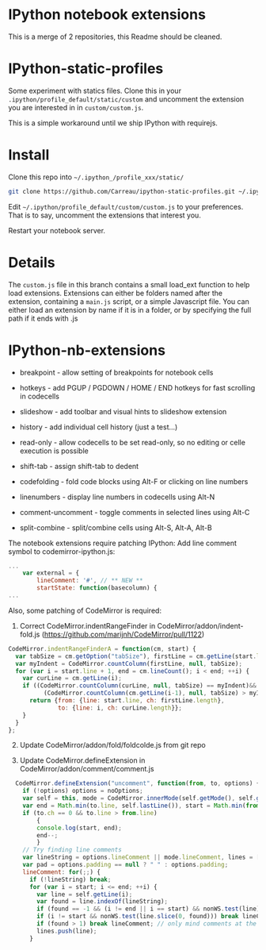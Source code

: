 
IPython notebook extensions
===========================

This is a merge of 2 repositories, this Readme should be cleaned.


IPython-static-profiles
=======================

Some experiment with statics files. Clone this in your
`.ipython/profile_default/static/custom` and uncomment the extension you are
interested in in `custom/custom.js`.

This is a simple workaround until we ship IPython with requirejs.

Install
=======

Clone this repo into  `~/.ipython_/profile_xxx/static/`

```bash
git clone https://github.com/Carreau/ipython-static-profiles.git ~/.ipython/profile_default/static/custom
```

Edit `~/.ipython/profile_default/custom/custom.js` to your preferences. That is to say, uncomment
the extensions that interest you.

Restart your notebook server.

Details
=======

The `custom.js` file in this branch contains a small load_ext function to help
load extensions.  Extensions can either be folders named after the extension, 
containing a `main.js` script, or a simple Javascript file. You can either load
an extension by name if it is in a folder, or by specifying the full path if it
ends with .js

# IPython-nb-extensions

* breakpoint - allow setting of breakpoints for notebook cells

* hotkeys    - add PGUP / PGDOWN / HOME / END hotkeys for fast scrolling in codecells

* slideshow  - add toolbar and visual hints to slideshow extension

* history - add individual cell history (just a test...)

* read-only  - allow codecells to be set read-only, so no editing or celle execution is possible

* shift-tab - assign shift-tab to dedent

* codefolding - fold code blocks using Alt-F or clicking on line numbers

* linenumbers - display line numbers in codecells using Alt-N

* comment-uncomment - toggle comments in selected lines using Alt-C

* split-combine - split/combine cells using Alt-S, Alt-A, Alt-B


The notebook extensions require patching IPython:
Add line comment symbol to codemirror-ipython.js:
```javascript
...
    var external = {
        lineComment: '#', // ** NEW **
        startState: function(basecolumn) {
...
```

Also, some patching of CodeMirror is required:

1. Correct CodeMirror.indentRangeFinder in CodeMirror/addon/indent-fold.js (https://github.com/marijnh/CodeMirror/pull/1122)
```javascript
CodeMirror.indentRangeFinderA = function(cm, start) {
  var tabSize = cm.getOption("tabSize"), firstLine = cm.getLine(start.line);
  var myIndent = CodeMirror.countColumn(firstLine, null, tabSize);
  for (var i = start.line + 1, end = cm.lineCount(); i < end; ++i) {
    var curLine = cm.getLine(i);
    if ((CodeMirror.countColumn(curLine, null, tabSize) == myIndent)&&
          (CodeMirror.countColumn(cm.getLine(i-1), null, tabSize) > myIndent)){
      return {from: {line: start.line, ch: firstLine.length},
              to: {line: i, ch: curLine.length}};
    }
  }
};
```

2. Update CodeMirror/addon/fold/foldcolde.js from git repo

3. Update CodeMirror.defineExtension in CodeMirror/addon/comment/comment.js
```javascript
  CodeMirror.defineExtension("uncomment", function(from, to, options) {
    if (!options) options = noOptions;
    var self = this, mode = CodeMirror.innerMode(self.getMode(), self.getTokenAt(from).state).mode;
    var end = Math.min(to.line, self.lastLine()), start = Math.min(from.line, end);
    if (to.ch == 0 && to.line > from.line) 
        {
        console.log(start, end);
        end--;
        }
    // Try finding line comments
    var lineString = options.lineComment || mode.lineComment, lines = [];
    var pad = options.padding == null ? " " : options.padding;
    lineComment: for(;;) {
      if (!lineString) break;
      for (var i = start; i <= end; ++i) {
        var line = self.getLine(i);
        var found = line.indexOf(lineString);
        if (found == -1 && (i != end || i == start) && nonWS.test(line)) break lineComment;
        if (i != start && nonWS.test(line.slice(0, found))) break lineComment;
        if (found > 1) break lineComment; // only mind comments at the start of the line
        lines.push(line);
      }
```

